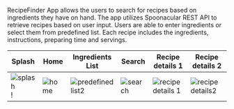 
RecipeFinder App allows the users to search for recipes based on ingredients they have on hand. The app utilizes Spoonacular REST API to retrieve recipes based on user input. 
Users are able to enter ingredients or select them from predefined list. Each recipe includes the ingredients, instructions, preparing time and servings.

| Splash | Home | Ingredients List | Search | Recipe details 1 | Recipe details 2 |
| --- | --- | --- |  --- | --- | --- |
| ![splash](https://github.com/FatmaHashem22/TAI-IP_RecipeFinderApp/assets/73953038/550f9402-7ab5-4ab3-acf0-a32fe3f7ff43)!|![home](https://github.com/FatmaHashem22/TAI-IP_RecipeFinderApp/assets/73953038/31eed36e-a146-457d-ab6a-a3f44bfc2593)|![predefined list2](https://github.com/FatmaHashem22/TAI-IP_RecipeFinderApp/assets/73953038/b1a63aee-9bd8-4826-a27c-b3ed7c2a2a5e)| ![search](https://github.com/FatmaHashem22/TAI-IP_RecipeFinderApp/assets/73953038/37b3c6c5-19dd-4b36-9012-cd6ce848b1f3) | ![recipe details 1](https://github.com/FatmaHashem22/TAI-IP_RecipeFinderApp/assets/73953038/12c3ec9b-3eb3-4d34-a5d3-ddd08a67de7a)|![recipe details2](https://github.com/FatmaHashem22/TAI-IP_RecipeFinderApp/assets/73953038/de785aca-b60d-48c2-83e2-6d7c8795f868) |



